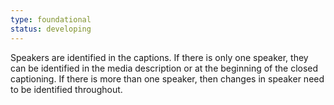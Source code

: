 ```yaml
---
type: foundational
status: developing
---
```


Speakers are identified in the captions. If there is only one speaker, they can be identified in the media description or at the beginning of the closed captioning. If there is more than one speaker, then changes in speaker need to be identified throughout.